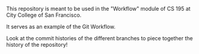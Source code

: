 This repository is meant to be used in the "Workflow" module of CS 195 at City College of San Francisco.

It serves as an example of the Git Workflow.

Look at the commit histories of the different branches to piece together the history of the repository!
